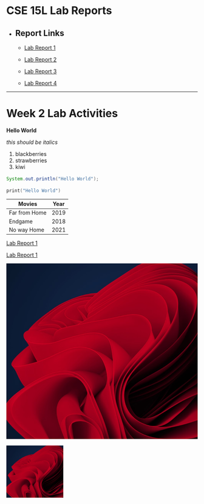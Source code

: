 # **CSE 15L Lab Reports**
- ## **Report Links**

  - [Lab Report 1](lab-report-1-week-2.html)

  - [Lab Report 2](lab-report-2-week-4.html)

  - [Lab Report 3](lab-report-3-week-6.html)

  - [Lab Report 4](lab-report-4-week-8.html)


---

# **Week 2 Lab Activities** 

**Hello World**

*this should be italics*

1. blackberries
2. strawberries
3. kiwi

``` java
System.out.println("Hello World");
```

``` cpp
print("Hello World")
```

|Movies|Year|
|--|--|
|Far from Home|2019|
|Endgame|2018|
|No way Home|2021|

[Lab Report 1](lab-report-1-week-2.html)

[Lab Report 1](https://atorshizi.github.io/cse15l-lab-reports/lab-report-1-week-2.html)

![image](pic.jpg)

<img src="pic.jpg" width="150"/>



